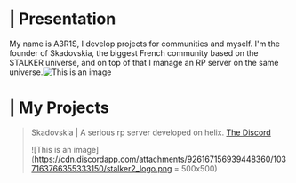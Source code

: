 # | Presentation
My name is A3R1S, I develop projects for communities and myself. I'm the founder of Skadovskia, the biggest French community based on the STALKER universe, and on top of that I manage an RP server on the same universe.![This is an image](https://cdn.discordapp.com/emojis/714042452415348766.webp?size=128&quality=lossless)
# | My Projects ![]()

> Skadovskia | A serious rp server developed on helix.
> [The Discord](https://discord.gg/855zfAUur5)
> 
>![This is an image](https://cdn.discordapp.com/attachments/926167156939448360/1037163766355333150/stalker2_logo.png = 500x500)
